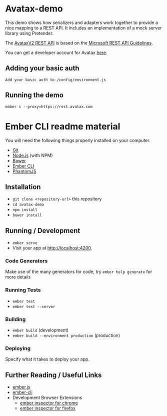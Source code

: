 # Avatax-demo

This demo shows how serializers and adapters work together to provide a
nice mapping to a REST API. It includes an implementation of a mock
server library using Pretender.

The [AvataxV2 REST API](https://developer.avalara.com/avatax/api-reference/tax/v2/)
is based on the [Microsoft REST API Guidelines](https://github.com/Microsoft/api-guidelines/blob/master/Guidelines.md).

You can get a developer account for Avatax [here](https://developer.avalara.com/avatax/get-started).

## Adding your basic auth

    Add your basic auth to /config/environment.js

## Running the demo

    ember s --proxy=https://rest.avatax.com

# Ember CLI readme material

You will need the following things properly installed on your computer.

* [Git](http://git-scm.com/)
* [Node.js](http://nodejs.org/) (with NPM)
* [Bower](http://bower.io/)
* [Ember CLI](http://ember-cli.com/)
* [PhantomJS](http://phantomjs.org/)

## Installation

* `git clone <repository-url>` this repository
* `cd avatax-demo`
* `npm install`
* `bower install`

## Running / Development

* `ember serve`
* Visit your app at [http://localhost:4200](http://localhost:4200).

### Code Generators

Make use of the many generators for code, try `ember help generate` for more details

### Running Tests

* `ember test`
* `ember test --server`

### Building

* `ember build` (development)
* `ember build --environment production` (production)

### Deploying

Specify what it takes to deploy your app.

## Further Reading / Useful Links

* [ember.js](http://emberjs.com/)
* [ember-cli](http://ember-cli.com/)
* Development Browser Extensions
  * [ember inspector for chrome](https://chrome.google.com/webstore/detail/ember-inspector/bmdblncegkenkacieihfhpjfppoconhi)
  * [ember inspector for firefox](https://addons.mozilla.org/en-US/firefox/addon/ember-inspector/)

